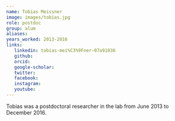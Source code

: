 ```yaml
---
name: Tobias Meissner
image: images/tobias.jpg
role: postdoc
group: alum
aliases:
years_worked: 2013-2016
links:
   linkedin: tobias-mei%C3%9Fner-07a91036
   github:
   orcid: 
   google-scholar:
   twitter:
   facebook:
   instagram: 
   youtube:
---
```


Tobias was a postdoctoral researcher in the lab from June 2013 to December 2016.